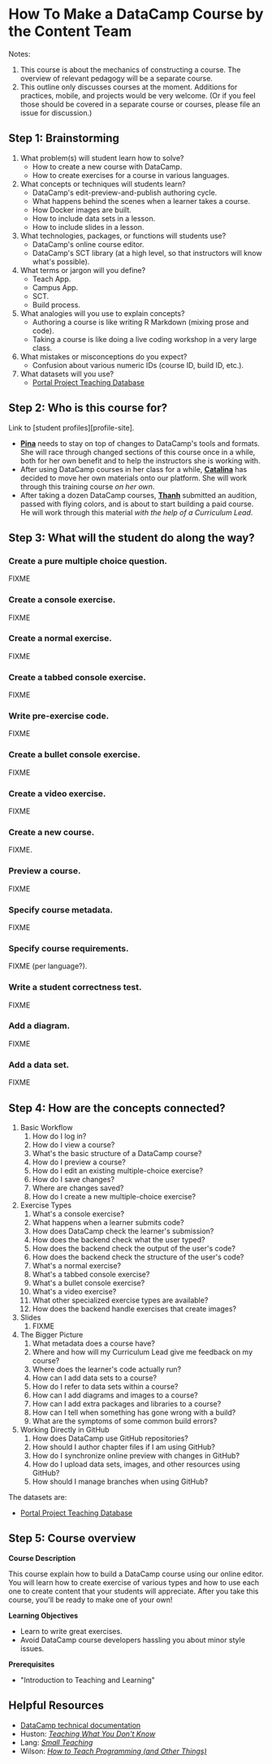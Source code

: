 # How To Make a DataCamp Course by the Content Team

Notes:

1. This course is about the mechanics of constructing a course.
   The overview of relevant pedagogy will be a separate course.
2. This outline only discusses courses at the moment.
   Additions for practices, mobile, and projects would be very welcome.
   (Or if you feel those should be covered in a separate course or courses,
   please file an issue for discussion.)

## Step 1: Brainstorming

1. What problem(s) will student learn how to solve?
   - How to create a new course with DataCamp.
   - How to create exercises for a course in various languages.
2. What concepts or techniques will students learn?
   - DataCamp's edit-preview-and-publish authoring cycle.
   - What happens behind the scenes when a learner takes a course.
   - How Docker images are built.
   - How to include data sets in a lesson.
   - How to include slides in a lesson.
3. What technologies, packages, or functions will students use?
   - DataCamp's online course editor.
   - DataCamp's SCT library
     (at a high level, so that instructors will know what's possible).
4. What terms or jargon will you define?
   - Teach App.
   - Campus App.
   - SCT.
   - Build process.
5. What analogies will you use to explain concepts?
   - Authoring a course is like writing R Markdown (mixing prose and code).
   - Taking a course is like doing a live coding workshop in a very large class.
6. What mistakes or misconceptions do you expect?
   - Confusion about various numeric IDs (course ID, build ID, etc.).
7. What datasets will you use?
   - [Portal Project Teaching Database][portal-data]

## Step 2: Who is this course for?

Link to [student profiles][profile-site].

- **[Pina][profile-pina]** needs to stay on top of changes to DataCamp's tools and formats.
  She will race through changed sections of this course once in a while,
  both for her own benefit and to help the instructors she is working with.
- After using DataCamp courses in her class for a while,
  **[Catalina][profile-catalina]** has decided to move her own materials onto our platform.
  She will work through this training course *on her own*.
- After taking a dozen DataCamp courses,
  **[Thanh][profile-thanh]** submitted an audition,
  passed with flying colors,
  and is about to start building a paid course.
  He will work through this material *with the help of a Curriculum Lead*.

## Step 3: What will the student do along the way?

### Create a pure multiple choice question.

FIXME

### Create a console exercise.

FIXME

### Create a normal exercise.

FIXME

### Create a tabbed console exercise.

FIXME

### Write pre-exercise code.

FIXME

### Create a bullet console exercise.

FIXME

### Create a video exercise.

FIXME

### Create a new course.

FIXME.

### Preview a course.

FIXME

### Specify course metadata.

FIXME

### Specify course requirements.

FIXME (per language?).

### Write a student correctness test.

FIXME

### Add a diagram.

FIXME

### Add a data set.

FIXME

## Step 4: How are the concepts connected?

1. Basic Workflow
   1. How do I log in?
   1. How do I view a course?
   1. What's the basic structure of a DataCamp course?
   1. How do I preview a course?
   1. How do I edit an existing multiple-choice exercise?
   1. How do I save changes?
   1. Where are changes saved?
   1. How do I create a new multiple-choice exercise?
1. Exercise Types
   1. What's a console exercise?
   1. What happens when a learner submits code?
   1. How does DataCamp check the learner's submission?
   1. How does the backend check what the user typed?
   1. How does the backend check the output of the user's code?
   1. How does the backend check the structure of the user's code?
   1. What's a normal exercise?
   1. What's a tabbed console exercise?
   1. What's a bullet console exercise?
   1. What's a video exercise?
   1. What other specialized exercise types are available?
   1. How does the backend handle exercises that create images?
1. Slides
   1. FIXME
1. The Bigger Picture
   1. What metadata does a course have?
   1. Where and how will my Curriculum Lead give me feedback on my course?
   1. Where does the learner's code actually run?
   1. How can I add data sets to a course?
   1. How do I refer to data sets within a course?
   1. How can I add diagrams and images to a course?
   1. How can I add extra packages and libraries to a course?
   1. How can I tell when something has gone wrong with a build?
   1. What are the symptoms of some common build errors?
1. Working Directly in GitHub
   1. How does DataCamp use GitHub repositories?
   1. How should I author chapter files if I am using GitHub?
   1. How do I synchronize online preview with changes in GitHub?
   1. How do I upload data sets, images, and other resources using GitHub?
   1. How should I manage branches when using GitHub?

The datasets are:

- [Portal Project Teaching Database][portal-data]

## Step 5: Course overview

**Course Description**

This course explain how to build a DataCamp course using our online editor.
You will learn how to create exercise of various types
and how to use each one to create content that your students will appreciate.
After you take this course,
you'll be ready to make one of your own!

**Learning Objectives**

- Learn to write great exercises.
- Avoid DataCamp course developers hassling you about minor style issues.

**Prerequisites**

- "Introduction to Teaching and Learning"

## Helpful Resources

- [DataCamp technical documentation][datacamp-how]
- Huston: *[Teaching What You Don't Know][huston-teaching]*
- Lang: *[Small Teaching][lang-teaching]*
- Wilson: *[How to Teach Programming (and Other Things)][wilson-teaching]*

[datacamp-how]: https://www.datacamp.com/teach/documentation
[huston-teaching]: https://www.amazon.com/Teaching-What-You-Dont-Know/dp/0674035801/
[lang-teaching]: https://www.amazon.com/Small-Teaching-Everyday-Lessons-Learning/dp/1118944496/
[portal-data]: https://figshare.com/articles/Portal_Project_Teaching_Database/1314459
[profile-catalina]: https://github.com/datacamp/learner-profiles#catalina
[profile-pina]: https://github.com/datacamp/learner-profiles#pina
[profile-thanh]: https://github.com/datacamp/learner-profiles#thanh
[wilson-teaching]: http://third-bit.com/teaching/
